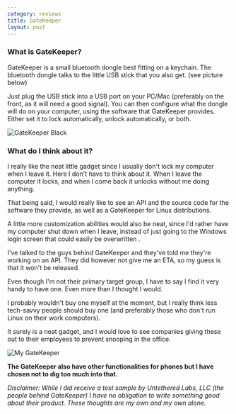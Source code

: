 ```yaml
---
category: reviews
title: GateKeeper
layout: post
---
```

### What is GateKeeper?

GateKeeper is a small bluetooth dongle best fitting on a keychain. The bluetooth dongle talks to the little USB stick that you also get. (see picture below)

Just plug the USB stick into a USB port on your PC/Mac (preferably on the front, as it will need a good signal). You can then configure what the dongle will do on your computer, using the software that GateKeeper provides. Either set it to lock automatically, unlock automatically, or both.

![GateKeeper Black](https://res.cloudinary.com/dbsfyc1ry/image/upload/v1581828474/carlgo11.com/posts/h9fnad.jpg)

### What do I think about it?

I really like the neat little gadget since I usually don't lock my computer when I leave it. Here I don't have to think about it. When I leave the computer it locks, and when I come back it unlocks without me doing anything.

That being said, I would really like to see an API and the source code for the software they provide, as well as a GateKeeper for Linux distributions.

A little more customization abilities would also be neat, since I'd rather have my computer shut down when I leave, instead of just going to the Windows login screen that could easily be overwritten .

I've talked to the guys behind GateKeeper and they've told me they're working on an API. They did however not give me an ETA, so my guess is that it won't be released.

Even though I'm not their primary target group, I have to say I find it very handy to have one. Even more than I thought I would.

I probably wouldn't buy one myself at the moment, but I really think less tech-savvy people should buy one (and preferably those who don't run Linux on their work computers).

It surely is a neat gadget, and I would love to see companies giving these out to their employees to prevent snooping in the office.

![My GateKeeper](https://res.cloudinary.com/dbsfyc1ry/image/upload/c_scale,w_400/v1581828450/carlgo11.com/posts/td5fbt.jpg)

**The GateKeeper also have other functionalities for phones but I have chosen not to dig too much into that.**

_Disclaimer: While I did receive a test sample by Untethered Labs, LLC (the people behind GateKeeper) I have no obligation to write something good about their product. These thoughts are my own and my own alone._
